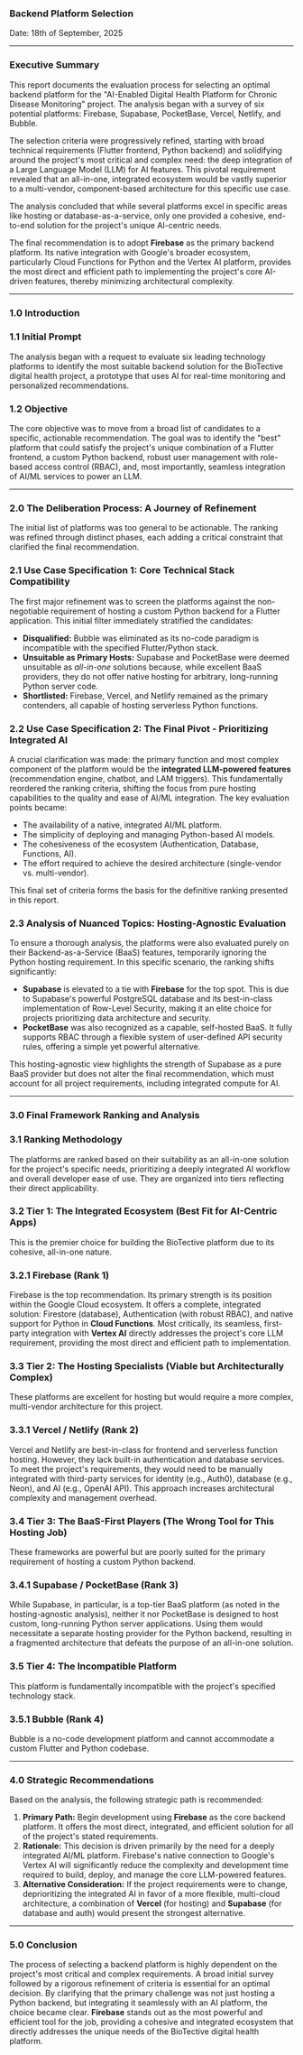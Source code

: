 ### **Backend Platform Selection**

Date: 18th of September, 2025

---

### Executive Summary

This report documents the evaluation process for selecting an optimal backend platform for the "AI-Enabled Digital Health Platform for Chronic Disease Monitoring" project. The analysis began with a survey of six potential platforms: Firebase, Supabase, PocketBase, Vercel, Netlify, and Bubble.

The selection criteria were progressively refined, starting with broad technical requirements (Flutter frontend, Python backend) and solidifying around the project's most critical and complex need: the deep integration of a Large Language Model (LLM) for AI features. This pivotal requirement revealed that an all-in-one, integrated ecosystem would be vastly superior to a multi-vendor, component-based architecture for this specific use case.

The analysis concluded that while several platforms excel in specific areas like hosting or database-as-a-service, only one provided a cohesive, end-to-end solution for the project's unique AI-centric needs.

The final recommendation is to adopt **Firebase** as the primary backend platform. Its native integration with Google's broader ecosystem, particularly Cloud Functions for Python and the Vertex AI platform, provides the most direct and efficient path to implementing the project's core AI-driven features, thereby minimizing architectural complexity.

---

### 1.0 Introduction

### 1.1 Initial Prompt
The analysis began with a request to evaluate six leading technology platforms to identify the most suitable backend solution for the BioTective digital health project, a prototype that uses AI for real-time monitoring and personalized recommendations.

### 1.2 Objective
The core objective was to move from a broad list of candidates to a specific, actionable recommendation. The goal was to identify the "best" platform that could satisfy the project's unique combination of a Flutter frontend, a custom Python backend, robust user management with role-based access control (RBAC), and, most importantly, seamless integration of AI/ML services to power an LLM.

---

### 2.0 The Deliberation Process: A Journey of Refinement

The initial list of platforms was too general to be actionable. The ranking was refined through distinct phases, each adding a critical constraint that clarified the final recommendation.

### 2.1 Use Case Specification 1: Core Technical Stack Compatibility
The first major refinement was to screen the platforms against the non-negotiable requirement of hosting a custom Python backend for a Flutter application. This initial filter immediately stratified the candidates:
*   **Disqualified:** Bubble was eliminated as its no-code paradigm is incompatible with the specified Flutter/Python stack.
*   **Unsuitable as Primary Hosts:** Supabase and PocketBase were deemed unsuitable as *all-in-one* solutions because, while excellent BaaS providers, they do not offer native hosting for arbitrary, long-running Python server code.
*   **Shortlisted:** Firebase, Vercel, and Netlify remained as the primary contenders, all capable of hosting serverless Python functions.

### 2.2 Use Case Specification 2: The Final Pivot - Prioritizing Integrated AI
A crucial clarification was made: the primary function and most complex component of the platform would be the **integrated LLM-powered features** (recommendation engine, chatbot, and LAM triggers). This fundamentally reordered the ranking criteria, shifting the focus from pure hosting capabilities to the quality and ease of AI/ML integration. The key evaluation points became:
*   The availability of a native, integrated AI/ML platform.
*   The simplicity of deploying and managing Python-based AI models.
*   The cohesiveness of the ecosystem (Authentication, Database, Functions, AI).
*   The effort required to achieve the desired architecture (single-vendor vs. multi-vendor).

This final set of criteria forms the basis for the definitive ranking presented in this report.

### 2.3 Analysis of Nuanced Topics: Hosting-Agnostic Evaluation
To ensure a thorough analysis, the platforms were also evaluated purely on their Backend-as-a-Service (BaaS) features, temporarily ignoring the Python hosting requirement. In this specific scenario, the ranking shifts significantly:
*   **Supabase** is elevated to a tie with **Firebase** for the top spot. This is due to Supabase's powerful PostgreSQL database and its best-in-class implementation of Row-Level Security, making it an elite choice for projects prioritizing data architecture and security.
*   **PocketBase** was also recognized as a capable, self-hosted BaaS. It fully supports RBAC through a flexible system of user-defined API security rules, offering a simple yet powerful alternative.

This hosting-agnostic view highlights the strength of Supabase as a pure BaaS provider but does not alter the final recommendation, which must account for all project requirements, including integrated compute for AI.

---

### 3.0 Final Framework Ranking and Analysis

### 3.1 Ranking Methodology
The platforms are ranked based on their suitability as an all-in-one solution for the project's specific needs, prioritizing a deeply integrated AI workflow and overall developer ease of use. They are organized into tiers reflecting their direct applicability.

### 3.2 Tier 1: The Integrated Ecosystem (Best Fit for AI-Centric Apps)
This is the premier choice for building the BioTective platform due to its cohesive, all-in-one nature.

### 3.2.1 Firebase (Rank 1)
Firebase is the top recommendation. Its primary strength is its position within the Google Cloud ecosystem. It offers a complete, integrated solution: Firestore (database), Authentication (with robust RBAC), and native support for Python in **Cloud Functions**. Most critically, its seamless, first-party integration with **Vertex AI** directly addresses the project's core LLM requirement, providing the most direct and efficient path to implementation.

### 3.3 Tier 2: The Hosting Specialists (Viable but Architecturally Complex)
These platforms are excellent for hosting but would require a more complex, multi-vendor architecture for this project.

### 3.3.1 Vercel / Netlify (Rank 2)
Vercel and Netlify are best-in-class for frontend and serverless function hosting. However, they lack built-in authentication and database services. To meet the project's requirements, they would need to be manually integrated with third-party services for identity (e.g., Auth0), database (e.g., Neon), and AI (e.g., OpenAI API). This approach increases architectural complexity and management overhead.

### 3.4 Tier 3: The BaaS-First Players (The Wrong Tool for This Hosting Job)
These frameworks are powerful but are poorly suited for the primary requirement of hosting a custom Python backend.

### 3.4.1 Supabase / PocketBase (Rank 3)
While Supabase, in particular, is a top-tier BaaS platform (as noted in the hosting-agnostic analysis), neither it nor PocketBase is designed to host custom, long-running Python server applications. Using them would necessitate a separate hosting provider for the Python backend, resulting in a fragmented architecture that defeats the purpose of an all-in-one solution.

### 3.5 Tier 4: The Incompatible Platform
This platform is fundamentally incompatible with the project's specified technology stack.

### 3.5.1 Bubble (Rank 4)
Bubble is a no-code development platform and cannot accommodate a custom Flutter and Python codebase.

---

### 4.0 Strategic Recommendations

Based on the analysis, the following strategic path is recommended:

1.  **Primary Path:** Begin development using **Firebase** as the core backend platform. It offers the most direct, integrated, and efficient solution for all of the project's stated requirements.
2.  **Rationale:** This decision is driven primarily by the need for a deeply integrated AI/ML platform. Firebase's native connection to Google's Vertex AI will significantly reduce the complexity and development time required to build, deploy, and manage the core LLM-powered features.
3.  **Alternative Consideration:** If the project requirements were to change, deprioritizing the integrated AI in favor of a more flexible, multi-cloud architecture, a combination of **Vercel** (for hosting) and **Supabase** (for database and auth) would present the strongest alternative.

---

### 5.0 Conclusion

The process of selecting a backend platform is highly dependent on the project's most critical and complex requirements. A broad initial survey followed by a rigorous refinement of criteria is essential for an optimal decision. By clarifying that the primary challenge was not just hosting a Python backend, but integrating it seamlessly with an AI platform, the choice became clear. **Firebase** stands out as the most powerful and efficient tool for the job, providing a cohesive and integrated ecosystem that directly addresses the unique needs of the BioTective digital health platform.